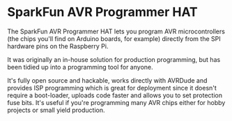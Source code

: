 <!--
---
name: SparkFun AVR Programmer HAT
class: board
type: mcu,io
formfactor: Custom
manufacturer: SparkFun
description: Arduino Programming on the Raspberry Pi
url: https://www.sparkfun.com/products/14747
github: https://github.com/sparkfun/SparkFun_Pi_AVR_Programmer_HAT
buy: https://www.sparkfun.com/products/14747
image: 'sparkfun-avr-programmer-hat.png'
pincount: 40
eeprom: yes
power:
  '1':
  '2':
  '4':
  '17':
ground:
  '6':
  '9':
  '14':
  '20':
  '25':
  '30':
  '34':
  '39':
pin:
  '8':
    mode: uart
  '10':
    mode: uart
  '19':
    mode: spi
  '21':
    mode: spi
  '23':
    mode: spi
  '24':
    mode: spi
  '26':
    mode: spi
  '7':
    name: Script LED
  '11':
    name: Flash HEX Fail LED
  '31':
    name: Flash HEX Pass LED
  '18':
    name: Serial Upload Fail LED
  '16':
    name: Serial Upload Pass LED
  '22':
    name: Lock Bits Fail LED
  '32':
    name: Lock Bits Pass LED
  '13':
    name: Fuse Bits Fail LED
  '15':
    name: Fuse Bits Pass LED
  '37':
    name: Reset
  '29':
    name: Shutdown
  '33':
    name: Capsense
  '36':
    name: Program Control
install:
  'devices':
    - 'spi'
-->
# SparkFun AVR Programmer HAT

The SparkFun AVR Programmer HAT lets you program AVR microcontrollers (the chips you'll find on Arduino boards, for example) directly from the SPI hardware pins on the Raspberry Pi.

It was originally an in-house solution for production programming, but has been tidied up into a programming tool for anyone.

It's fully open source and hackable, works directly with AVRDude and provides ISP programming which is great for deployment since it doesn't require a boot-loader, uploads code faster and allows you to set protection fuse bits. It's useful if you're programming many AVR chips either for hobby projects or small yield production.